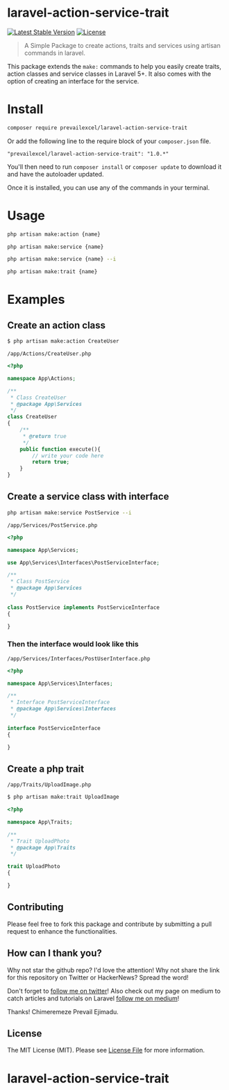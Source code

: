 # laravel-action-service-trait

[![Latest Stable Version](http://poser.pugx.org/prevailexcel/laravel-action-service-trait/v)](https://packagist.org/packages/prevailexcel/laravel-action-service-trait) 
[![License](http://poser.pugx.org/prevailexcel/laravel-action-service-trait/license)](https://packagist.org/packages/prevailexcel/laravel-action-service-trait)


> A Simple Package to create actions, traits and services using artisan commands in laravel.

This package extends the `make:` commands to help you easily create traits, action classes and service classes in Laravel 5+. It also comes with the option of creating an interface for the service.

# Install
```bash
composer require prevailexcel/laravel-action-service-trait
```

Or add the following line to the require block of your `composer.json` file.

```
"prevailexcel/laravel-action-service-trait": "1.0.*"
```

You'll then need to run `composer install` or `composer update` to download it and have the autoloader updated.

Once it is installed, you can use any of the commands in your terminal.

# Usage
```bash
php artisan make:action {name}
```
```bash
php artisan make:service {name}
```
```bash
php artisan make:service {name} --i
```
```bash
php artisan make:trait {name}
```

# Examples

## Create an action class
```bash
$ php artisan make:action CreateUser
```
`/app/Actions/CreateUser.php`
```php
<?php

namespace App\Actions;

/**
 * Class CreateUser
 * @package App\Services
 */
class CreateUser
{
    /**
     * @return true
     */
    public function execute(){
        // write your code here
        return true;
    }
}
```


## Create a service class with interface
```bash
php artisan make:service PostService --i
```
`/app/Services/PostService.php`
```php
<?php

namespace App\Services;

use App\Services\Interfaces\PostServiceInterface;

/**
 * Class PostService
 * @package App\Services
 */
 
class PostService implements PostServiceInterface
{

}
```
### Then the interface would look like this
`/app/Services/Interfaces/PostUserInterface.php`
```php
<?php

namespace App\Services\Interfaces;

/**
 * Interface PostServiceInterface
 * @package App\Services\Interfaces
 */
 
interface PostServiceInterface
{

}
```



## Create a php trait
`/app/Traits/UploadImage.php`
```bash
$ php artisan make:trait UploadImage
```

```php
<?php

namespace App\Traits;

/**
 * Trait UploadPhoto
 * @package App\Traits
 */

trait UploadPhoto
{

}
```


## Contributing

Please feel free to fork this package and contribute by submitting a pull request to enhance the functionalities.

## How can I thank you?

Why not star the github repo? I'd love the attention! Why not share the link for this repository on Twitter or HackerNews? Spread the word!

Don't forget to [follow me on twitter](https://twitter.com/EjimaduPrevail)!
Also check out my page on medium to catch articles and tutorials on Laravel [follow me on medium](https://medium.com/@prevailexcellent)!

Thanks!
Chimeremeze Prevail Ejimadu.

## License

The MIT License (MIT). Please see [License File](LICENSE.md) for more information.
# laravel-action-service-trait
